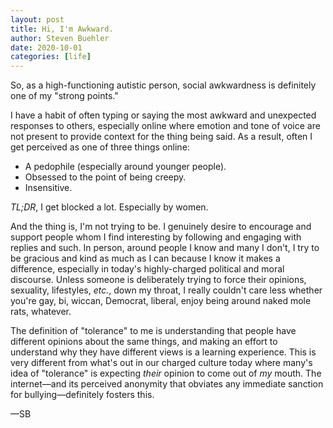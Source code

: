 ```yaml
---
layout: post
title: Hi, I'm Awkward.
author: Steven Buehler
date: 2020-10-01
categories: [life]
---
```


So, as a high-functioning autistic person, social awkwardness is definitely one of my "strong points." 

I have a habit of often typing or saying the most awkward and unexpected responses to others, especially online where emotion and tone of voice are not present to provide context for the thing being said. As a result, often I get perceived as one of three things online:

- A pedophile (especially around younger people).
- Obsessed to the point of being creepy. 
- Insensitive.

_TL;DR_, I get blocked a lot. Especially by women.

And the thing is, I'm not trying to be. I genuinely desire to encourage and support people whom I find interesting by following and engaging with replies and such. In person, around people I know and many I don't, I try to be gracious and kind as much as I can because I know it makes a difference, especially in today's highly-charged political and moral discourse. Unless someone is deliberately trying to force their opinions, sexuality, lifestyles, _etc._, down my throat, I really couldn't care less whether you're gay, bi, wiccan, Democrat, liberal, enjoy being around naked mole rats, whatever. 

The definition of "tolerance" to me is understanding that people have different opinions about the same things, and making an effort to understand why they have different views is a learning experience. This is very different from what's out in our charged culture today where many's idea of "tolerance" is expecting _their_ opinion to come out of _my_ mouth. The internet&mdash;and its perceived anonymity that obviates any immediate sanction for bullying&mdash;definitely fosters this.

&mdash;SB